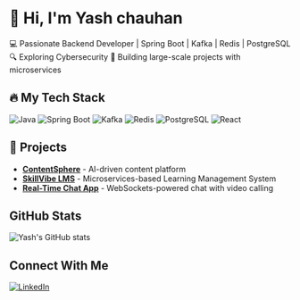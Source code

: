 # 👋 Hi, I'm Yash chauhan
💻 Passionate Backend Developer | Spring Boot | Kafka | Redis | PostgreSQL  
🔍 Exploring Cybersecurity
🚀 Building large-scale projects with microservices  

## 🔥 My Tech Stack
![Java](https://img.shields.io/badge/Java-ED8B00?style=for-the-badge&logo=java&logoColor=white)
![Spring Boot](https://img.shields.io/badge/Spring_Boot-6DB33F?style=for-the-badge&logo=spring-boot&logoColor=white)
![Kafka](https://img.shields.io/badge/Apache_Kafka-231F20?style=for-the-badge&logo=apache-kafka&logoColor=white)
![Redis](https://img.shields.io/badge/Redis-DC382D?style=for-the-badge&logo=redis&logoColor=white)
![PostgreSQL](https://img.shields.io/badge/PostgreSQL-336791?style=for-the-badge&logo=postgresql&logoColor=white)
![React](https://img.shields.io/badge/React-61DAFB?style=for-the-badge&logo=react&logoColor=black)

## 🚀 Projects
- [**ContentSphere**](https://github.com/your-username/contentsphere) - AI-driven content platform
- [**SkillVibe LMS**](https://github.com/your-username/skillvibe-lms) - Microservices-based Learning Management System
- [**Real-Time Chat App**](https://github.com/your-username/chat-app) - WebSockets-powered chat with video calling

## GitHub Stats
![Yash's GitHub stats]([https://github-readme-stats.vercel.app/api?username=your-username&show_icons=true&theme=dark](https://github.com/98001yash))

##  Connect With Me
[![LinkedIn]([https://img.shields.io/badge/LinkedIn-Buddy-blue?style=for-the-badge&logo=linkedin)](https://www.linkedin.com/in/your-profile](https://www.linkedin.com/in/yash-chauhan-a415b6246?utm_source=share&utm_campaign=share_via&utm_content=profile&utm_medium=android_app))

